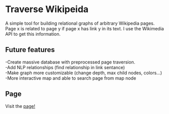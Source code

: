 # Traverse Wikipeida
A simple tool for building relational graphs of arbitrary Wikipedia pages. Page x is related to page y if page x has link y in its text. I use the Wikimedia API to get this information.

## Future features
-Create massive database with preprocessed page traversion.<br>
-Add NLP relationships (find relationship in link sentance)<br>
-Make graph more customizable (change depth, max child nodes, colors...)<br>
-More interactive map and able to search page from map node

## Page
Visit the [page!](https://benw10-1.github.io/traverseWikipedia/)
